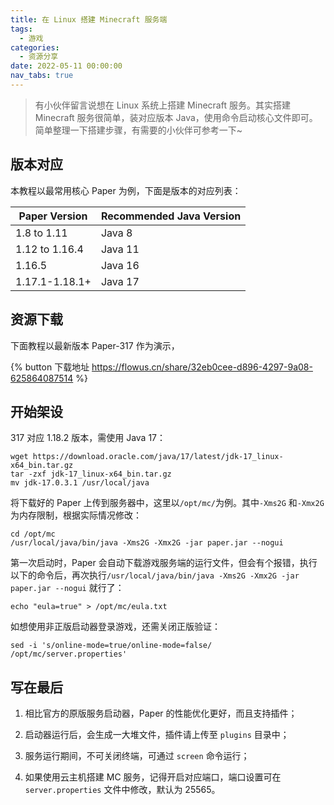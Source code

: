 ```yaml
---
title: 在 Linux 搭建 Minecraft 服务端
tags:
  - 游戏
categories:
  - 资源分享
date: 2022-05-11 00:00:00
nav_tabs: true
---
```


> 有小伙伴留言说想在 Linux 系统上搭建 Minecraft 服务。其实搭建 Minecraft 服务很简单，装对应版本 Java，使用命令启动核心文件即可。简单整理一下搭建步骤，有需要的小伙伴可参考一下~

<!-- more -->

## 版本对应

本教程以最常用核心 Paper 为例，下面是版本的对应列表：

| Paper Version | Recommended Java Version |
| - | - |
| 1.8 to 1.11 | Java 8 |
| 1.12 to 1.16.4 | Java 11 |
| 1.16.5 | Java 16 |
| 1.17.1-1.18.1+ | Java 17 |

## 资源下载

下面教程以最新版本 Paper-317 作为演示，

{% button 下载地址 https://flowus.cn/share/32eb0cee-d896-4297-9a08-625864087514 %}

## 开始架设

317 对应 1.18.2 版本，需使用 Java 17：

```
wget https://download.oracle.com/java/17/latest/jdk-17_linux-x64_bin.tar.gz
tar -zxf jdk-17_linux-x64_bin.tar.gz
mv jdk-17.0.3.1 /usr/local/java
```

将下载好的 Paper 上传到服务器中，这里以`/opt/mc/`为例。其中`-Xms2G` 和`-Xmx2G` 为内存限制，根据实际情况修改：

```
cd /opt/mc
/usr/local/java/bin/java -Xms2G -Xmx2G -jar paper.jar --nogui
```

第一次启动时，Paper 会自动下载游戏服务端的运行文件，但会有个报错，执行以下的命令后，再次执行`/usr/local/java/bin/java -Xms2G -Xmx2G -jar paper.jar --nogui` 就行了：

```
echo "eula=true" > /opt/mc/eula.txt
```

如想使用非正版启动器登录游戏，还需关闭正版验证：

```
sed -i 's/online-mode=true/online-mode=false/ /opt/mc/server.properties'
```

## 写在最后

1. 相比官方的原版服务启动器，Paper 的性能优化更好，而且支持插件；

2. 启动器运行后，会生成一大堆文件，插件请上传至 `plugins` 目录中；

3. 服务运行期间，不可关闭终端，可通过 `screen` 命令运行；

4. 如果使用云主机搭建 MC 服务，记得开启对应端口，端口设置可在 `server.properties` 文件中修改，默认为 25565。
